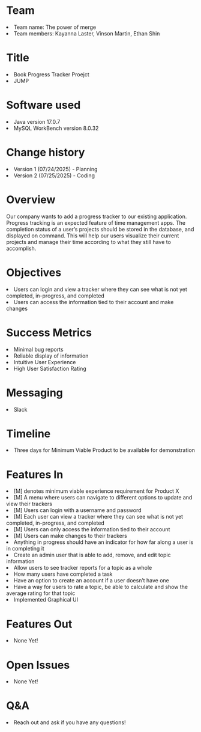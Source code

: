 # Team
<li>Team name: The power of merge</li>
<li>Team members: Kayanna Laster, Vinson Martin, Ethan Shin</li>

# Title
<li>Book Progress Tracker Proejct</li>
<li>JUMP</li>

# Software used
<li>Java version 17.0.7</li>
<li>MySQL WorkBench version 8.0.32</li>

# Change history
<li>Version 1 (07/24/2025) - Planning</li>
<li>Version 2 (07/25/2025) - Coding</li>

# Overview
Our company wants to add a progress tracker to our existing application. Progress tracking is
an expected feature of time management apps. The completion status of a user’s projects
should be stored in the database, and displayed on command.
This will help our users visualize their current projects and manage their time according to what
they still have to accomplish.

# Objectives
<li>Users can login and view a tracker where they can see what is not yet completed, in-progress, and completed</li>
<li>Users can access the information tied to their account and make changes</li>

# Success Metrics
<li>Minimal bug reports</li>
<li>Reliable display of information</li>
<li>Intuitive User Experience</li>
<li>High User Satisfaction Rating</li>

# Messaging
<li>Slack</li>

# Timeline
<li>Three days for Minimum Viable Product to be available for demonstration</li>

# Features In
<li>[M] denotes minimum viable experience requirement for Product X</li>
<li>[M] A menu where users can navigate to different options to update and view their trackers</li>
<li>[M] Users can login with a username and password</li>
<li>[M] Each user can view a tracker where they can see what is not yet completed, in-progress, and completed</li>
<li>[M] Users can only access the information tied to their account</li>
<li>[M] Users can make changes to their trackers</li>
<li>Anything in progress should have an indicator for how far along a user is in completing it</li>
<li>Create an admin user that is able to add, remove, and edit topic information</li>
<li>Allow users to see tracker reports for a topic as a whole</li>
<li>How many users have completed a task</li>
<li>Have an option to create an account if a user doesn’t have one</li>
<li>Have a way for users to rate a topic, be able to calculate and show the average rating for that topic </li>
<li>Implemented Graphical UI</li>

# Features Out
<li>None Yet!</li>

# Open Issues
<li>None Yet!</li>

# Q&A
<li>Reach out and ask if you have any questions!</li>







